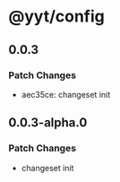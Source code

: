 # @yyt/config

## 0.0.3

### Patch Changes

- aec35ce: changeset init

## 0.0.3-alpha.0

### Patch Changes

- changeset init

